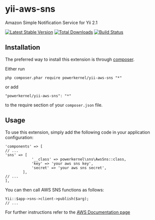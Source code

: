 # yii-aws-sns
Amazon Simple Notification Service for Yii 2.1

[![Latest Stable Version](https://img.shields.io/packagist/v/powerkernel/yii-aws-sns.svg)](https://packagist.org/packages/powerkernel/yii-aws-sns)
[![Total Downloads](https://img.shields.io/packagist/dt/powerkernel/yii-aws-sns.svg)](https://packagist.org/packages/powerkernel/yii-aws-sns)
[![Build Status](https://travis-ci.org/powerkernel/yii-aws-sns.svg?branch=master)](https://travis-ci.org/powerkernel/yii-aws-sns)

Installation
------------

The preferred way to install this extension is through [composer](http://getcomposer.org/download/).

Either run

```
php composer.phar require powerkernel/yii-aws-sns "*"
```

or add

```
"powerkernel/yii-aws-sns": "*"
```

to the require section of your `composer.json` file.

Usage
-----

To use this extension, simply add the following code in your application configuration:
```
'components' => [
// ...
'sns' => [
            '__class' => powerkernel\sns\AwsSns::class,
            'key' => 'your aws sns key',
            'secret' => 'your aws sns secret',
        ],
// ...        
], 
```
You can then call AWS SNS functions as follows:
```
Yii::$app->sns->client->publish($arg);
// ...
```
For further instructions refer to the [AWS Documentation page](https://aws.amazon.com/sns/)
